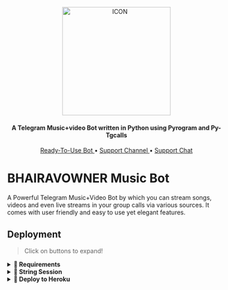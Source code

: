 <p align="center"><img src="https://te.legra.ph/file/855ee721a271f7ad1e389.jpg" alt="ICON" width="250" height="250"/></p>

<h4 align="center">
    A Telegram Music+video Bot written in Python using Pyrogram and Py-Tgcalls 
</h4>
<p align="center">
    <a href="http://t.me/TeslaMusix_Bot"> Ready-To-Use Bot </a> •
    <a href="https://t.me/Tg_KingEthixOP"> Support Channel </a> •
    <a href="https://t.me/Vamp_The_Queen"> Support Chat </a> 
</p>
    
# BHAIRAVOWNER Music Bot
A Powerful Telegram Music+Video Bot by which you can stream songs, videos and even live streams in your group calls via various sources. It comes with  user friendly and easy to use yet elegant features.

## Deployment
> Click on buttons to expand!
<details>
<summary><b>🔗 Requirements</b></summary>
<br>
    
- [Python3.9](https://www.python.org/downloads/release/python-390/)
- [Telegram API Key](https://docs.pyrogram.org/intro/setup#api-keys)
- [Telegram Bot Token](https://t.me/botfather)
- [MongoDB URI](https://telegra.ph/How-To-get-Mongodb-URI-04-06)
- [Pyrogram String Session](https://replit.com/@Saifzzvamp/Tesla-Music-String-Gen?v=1)
    
</details>

<details>
<summary><b>🔗 String Session</b></summary>
<br>
    
> You'll need a [API_ID](https://notreallyshikhar.gitbook.io/yukkimusicbot/vars/mandatory-vars#1.-api_id) & [API_HASH](https://notreallyshikhar.gitbook.io/yukkimusicbot/vars/mandatory-vars#2.-api_hash) in order to generate pyrogram session. 
> Always remeber to use good API combo else your account could be deleted.

<h4> Generate Session via Repl: </h4>    
<p><a href="https://replit.com/@Saifzzvamp/Tesla-Music-String-Gen?v=1"><img src="https://img.shields.io/badge/Generate%20On%20Repl-blueviolet?style=for-the-badge&logo=appveyor" width="200""/></a></p>

    
</details>

<details>
<summary><b>🔗 Deploy to Heroku</b></summary>
<br>

> Heroku has two vars[ HEROKU_API_KEY & HEROKU_APP_NAME ] for Updater to work. 
> By setting those two vars you can get logs of your heroku app, set var, edit var, delete vars , check dyno usage and update bot. 
> Those two vars are not Mandatory! You can leave them blank too. 
       
[![Deploy](https://www.herokucdn.com/deploy/button.svg)](https://heroku.com/deploy?template=https://github.com/EthixOp/Vamp-Musix)    

## Contact & Support

- [Telegram Channel](https://t.me/Tg_KingEthixOP)
- [Telegram Support Group](https://t.me/Vamp_The_Queen)
- [Contact Owner](https://t.me/EthixOpYT)


## License

Distributed under the [GNU General Public License v3.0 License.](https://github.com/EthixOp/Vamp-Musix/blob/main/LICENSE) See `LICENSE.md` for more information.

## Acknowledgements

Special thanks to these amazing projects/people which/who help power Tesla Music Bot:

- [Pyrogram](https://github.com/pyrogram/pyrogram)
- [Py-Tgcalls](https://github.com/pytgcalls/pytgcalls)
- [The King](https://t.me/EthixOpYT)
